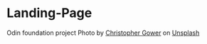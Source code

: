 # Landing-Page
Odin foundation project
Photo by <a href="https://unsplash.com/@cgower?utm_source=unsplash&utm_medium=referral&utm_content=creditCopyText">Christopher Gower</a> on <a href="https://unsplash.com/@cgower?utm_source=unsplash&utm_medium=referral&utm_content=creditCopyText">Unsplash</a>
  
